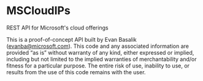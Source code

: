 # MSCloudIPs
REST API for Microsoft's cloud offerings

This is a proof-of-concept API built by Evan Basalik (evanba@microsoft.com). This code and any associated information are provided “as is” without warranty of any kind, either expressed or implied, including but not limited to the implied warranties of merchantability and/or fitness for a particular purpose. The entire risk of use, inability to use, or results from the use of this code remains with the user.
